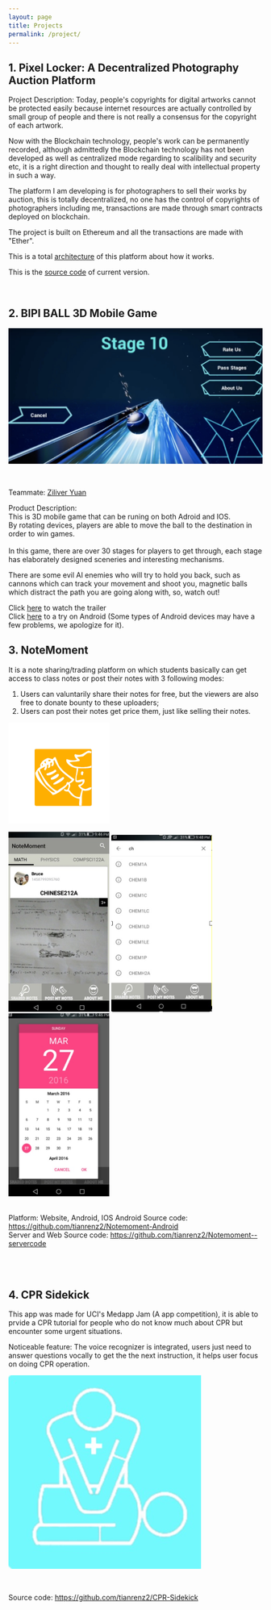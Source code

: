 ```yaml
---
layout: page
title: Projects
permalink: /project/
---
```


## __1. Pixel Locker: A Decentralized Photography Auction Platform__   <br/>

Project Description: Today, people's copyrights for digital artworks cannot be protected easily because internet resources are actually controlled by small group of people and there is not really a consensus for the copyright of each artwork.

Now with the Blockchain technology, people's work can be permanently recorded, although admittedly the Blockchain technology has not been developed as well as centralized mode regarding to scalibility and security etc, it is a right direction and thought to really deal with intellectual property in such a way.

The platform I am developing is for photographers to sell their works by auction, this is totally decentralized, no one has the control of copyrights of photographers including me, transactions are made through smart contracts deployed on blockchain. 

The project is built on Ethereum and all the transactions are made with "Ether".

This is a total [architecture](https://docs.google.com/presentation/d/19MRqXKBIJgkNtPEzNndTDYfzJyc-muFbBWpeh3jfSnc/edit?usp=sharing) of this platform about how it works.

This is the [source code](https://github.com/tianrenz2/PixelLocker) of current version.

<br/>

## __2. BIPI BALL 3D Mobile Game__

<img src="/images/bipiball.jpeg">  <br/>

<br/>

Teammate: [Ziliver Yuan](http://ziliver.com)

Product Description:</br>
This is 3D mobile game that can be runing on both Adroid and IOS.<br/>
By rotating devices, players are able to move the ball to the destination in order to win games.
<br/>
<br/>
In this game, there are over 30 stages for players to get through, each stage has elaborately designed sceneries and interesting mechanisms. <br/>

There are some evil AI enemies who will try to hold you back, such as cannons which can track your movement and shoot you, magnetic balls which distract the path you are going along with, so, watch out! <br/> 

Click [here](https://www.youtube.com/watch?v=d8o6gFppqro) to watch the trailer <br/>
Click [here](https://play.google.com/store/apps/details?id=com.gameplus.rushingflash) to a try on Android (Some types of Android devices may have a few problems, we apologize for it).



## __3. NoteMoment__   <br/>
It is a note sharing/trading platform on which students basically can get access to class notes or post their notes with 3 following modes:<br/>
1. Users can valuntarily share their notes for free, but the viewers are also free to donate bounty to these uploaders;<br/>
2. Users can post their notes get price them, just like selling their notes.


<img height = "200" src="/images/applogo1.png"> 

  <img width = "200" src="/images/scr1.jpeg"> <img width = "200" src="/images/scr2.jpeg"><img width = "200" src="/images/scr3.jpeg"> 

<br/>
Platform: Website, Android, IOS
Android Source code: <a href = "https://github.com/tianrenz2/Notemoment-Android"> https://github.com/tianrenz2/Notemoment-Android<a/>  <br/>
Server and Web Source code: <a href = "https://github.com/tianrenz2/Notemoment--servercode">  https://github.com/tianrenz2/Notemoment--servercode <a/>  <br/>
 
 <br/>
<br/>
<br/>



## __4. CPR Sidekick__   <br/>

This app was made for UCI's Medapp Jam (A app competition), it is able to prvide a CPR tutorial for people who do not know much about CPR but encounter some urgent situations.<br/>

Noticeable feature: The voice recognizer is integrated, users just need to answer questions vocally to get the the next instruction, it helps user focus on doing CPR operation.<br/>

<img src="/images/cprsk.jpeg">  <br/>

<br/>

Source code:  <a href = "https://github.com/tianrenz2/CPR-Sidekick">  https://github.com/tianrenz2/CPR-Sidekick<a/>

<br/>

  
